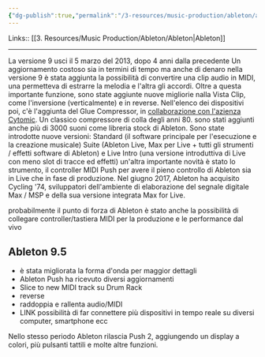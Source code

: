 ```yaml
---
{"dg-publish":true,"permalink":"/3-resources/music-production/ableton/ableton-live-9/"}
---
```


Links:: [[3. Resources/Music Production/Ableton/Ableton\|Ableton]]

---
La versione 9 usci il 5 marzo del 2013, dopo 4 anni dalla precedente
Un aggiornamento costoso sia in termini di tempo ma anche di denaro
nella versione 9 è stata aggiunta la possibilità di convertire una clip audio in MIDI, una permetteva di estrarre la melodia e l'altra gli accordi. Oltre a questa importante funzione, sono state aggiunte nuove migliorie nalla Vista Clip, come l'inversione (verticalmente) e in reverse. Nell'elenco dei dispositivi poi, c'è l'aggiunta del Glue Compressor, in [collaborazione con l'azienza Cytomic](https://cytomic.com/node/19). Un classico compressore di colla degli anni 80.
sono stati aggiunti anche più di 3000 suoni come libreria stock di Ableton. 
Sono state introdotte nuove versioni: Standard (il software principale per l'esecuzione e la creazione musicale) Suite (Ableton Live, Max per Live + tutti gli strumenti / effetti software di Ableton) e Live Intro (una versione introduttiva di Live con meno slot di tracce ed effetti)
un'altra importante novità è stato lo strumento, il controller MIDI Push per avere il pieno controllo di Ableton sia in Live che in fase di produzione.
Nel giugno 2017, Ableton ha acquisito Cycling '74, sviluppatori dell'ambiente di elaborazione del segnale digitale Max / MSP e della sua versione integrata Max for Live.

probabilmente il punto di forza di Ableton è stato anche la possibilità di collegare controller/tastiera MIDI per la produzione e le performance dal vivo 

## Ableton 9.5

- è stata migliorata la forma d'onda per maggior dettagli 
- Ableton Push ha ricevuto diversi aggiornamenti
- Slice to new MIDI track su Drum Rack
- reverse
- raddoppia e rallenta audio/MIDI
- LINK possibilità di far connettere più dispositivi in tempo reale su diversi computer, smartphone ecc

Nello stesso periodo Ableton rilascia Push 2, aggiungendo un display a colori, più pulsanti tattili e molte altre funzioni. 


